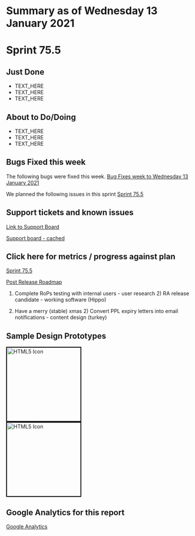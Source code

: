 # Summary as of Wednesday 13 January 2021 

# Sprint 75.5

## Just Done
* TEXT_HERE
* TEXT_HERE
* TEXT_HERE

## About to Do/Doing
* TEXT_HERE
* TEXT_HERE
* TEXT_HERE

## Bugs Fixed this week
The following bugs were fixed this week.
[Bug Fixes week to Wednesday 13 January 2021](graphs/bugs13012021.png)

We planned the following issues in this sprint 
[Sprint 75.5](graphs/sprint13012021.png)

## Support tickets and known issues
[Link to Support Board](https://collaboration.homeoffice.gov.uk/jira/secure/RapidBoard.jspa?rapidView=1717&selectedIssue=ASSB-253)

[Support board - cached](graphs/supportBoard13012021.png)

## Click here for metrics / progress against plan
[Sprint 75.5](graphs/progress13012021.png)

[Post Release Roadmap](graphs/roadmap13012021.png)

1) Complete RoPs testing with internal users - user research 2) RA release candidate - working software (Hippo)

1) Have a merry (stable) xmas 2) Convert PPL expiry letters into email notifications - content design (turkey)

## Sample Design Prototypes
<a href="graphs/proto1_13012021.png"><img src="graphs/proto1_13012021.png" alt="HTML5 Icon" width="200" style="border:2px solid black"></a>
<br>
<a href="graphs/proto2_13012021.png"><img src="graphs/proto2_13012021.png" alt="HTML5 Icon" width="200" style="border:2px solid black"></a>
<br>


## Google Analytics for this report
[Google Analytics](graphs/GA13012021.png)

